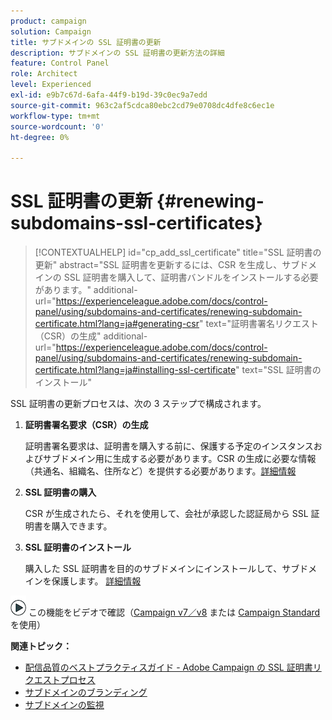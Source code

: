 ```yaml
---
product: campaign
solution: Campaign
title: サブドメインの SSL 証明書の更新
description: サブドメインの SSL 証明書の更新方法の詳細
feature: Control Panel
role: Architect
level: Experienced
exl-id: e9b7c67d-6afa-44f9-b19d-39c0ec9a7edd
source-git-commit: 963c2af5cdca80ebc2cd79e0708dc4dfe8c6ec1e
workflow-type: tm+mt
source-wordcount: '0'
ht-degree: 0%

---
```


# SSL 証明書の更新 {#renewing-subdomains-ssl-certificates}

>[!CONTEXTUALHELP]
>id="cp_add_ssl_certificate"
>title="SSL 証明書の更新"
>abstract="SSL 証明書を更新するには、CSR を生成し、サブドメインの SSL 証明書を購入して、証明書バンドルをインストールする必要があります。"
>additional-url="https://experienceleague.adobe.com/docs/control-panel/using/subdomains-and-certificates/renewing-subdomain-certificate.html?lang=ja#generating-csr" text="証明書署名リクエスト（CSR）の生成"
>additional-url="https://experienceleague.adobe.com/docs/control-panel/using/subdomains-and-certificates/renewing-subdomain-certificate.html?lang=ja#installing-ssl-certificate" text="SSL 証明書のインストール"

SSL 証明書の更新プロセスは、次の 3 ステップで構成されます。

1. **証明書署名要求（CSR）の生成**

   証明書署名要求は、証明書を購入する前に、保護する予定のインスタンスおよびサブドメイン用に生成する必要があります。CSR の生成に必要な情報（共通名、組織名、住所など）を提供する必要があります。[詳細情報](generate-csr.md)

1. **SSL 証明書の購入**

   CSR が生成されたら、それを使用して、会社が承認した認証局から SSL 証明書を購入できます。

1. **SSL 証明書のインストール**

   購入した SSL 証明書を目的のサブドメインにインストールして、サブドメインを保護します。 [詳細情報](install-ssl-certificate.md)

![](assets/do-not-localize/how-to-video.png) この機能をビデオで確認（[Campaign v7／v8](https://experienceleague.adobe.com/docs/campaign-classic-learn/control-panel/subdomains-and-certificates/adding-ssl-certificates.html?lang=ja#subdomains-and-certificates) または [Campaign Standard](https://experienceleague.adobe.com/docs/campaign-standard-learn/control-panel/subdomains-and-certificates/adding-ssl-certificates.html?lang=ja#adding-ssl-certificates) を使用）

**関連トピック：**

* [配信品質のベストプラクティスガイド - Adobe Campaign の SSL 証明書リクエストプロセス](https://experienceleague.adobe.com/docs/deliverability-learn/deliverability-best-practice-guide/additional-resources/campaign/ac-ssl-certificate-request.html?lang=ja)
* [サブドメインのブランディング](../../subdomains-certificates/using/subdomains-branding.md)
* [サブドメインの監視](../../subdomains-certificates/using/monitoring-subdomains.md)
